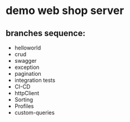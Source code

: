 # demo web shop server

## branches sequence:
- helloworld
- crud
- swagger
- exception
- pagination
- integration tests
- CI-CD
- httpClient  
- Sorting
- Profiles
- custom-queries
